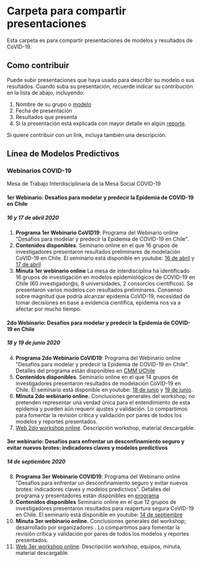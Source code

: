 # Carpeta para compartir presentaciones

Esta carpeta es para compartir presentaciones de modelos y resultados de CoVID-19.   
 
## Como contribuir

Puede subir presentaciones que haya usado para describir su modelo o sus resultados. Cuando suba su presentación, recuerde indicar su contribución en la lista de abajo, incluyendo:

 1. Nombre de su grupo o [modelo](https://github.com/Instituto-Milenio-de-Datos/modelamiento-covid/tree/master/modelos)
 2. Fecha de presentación
 3. Resultados que presenta
 4. Si la presentación está explicada con mayor detalle en algún [reporte](https://github.com/Instituto-Milenio-de-Datos/modelamiento-covid/tree/master/reportes).

 Si quiere contribuir con un link, incluya también una descripción.

## Línea de Modelos Predictivos

### Webinarios COVID-19 
Mesa de Trabajo Interdisciplinaria de la Mesa Social COVID-19
#### 1er Webinario: Desafíos para modelar y predecir la Epidemia de COVID-19 en Chile 
##### 16 y 17 de abril 2020
 1. **Programa 1er Webinario CoVID19**: Programa del Webinario online "Desafíos para modelar y predecir la Epidemia de COVID-19 en Chile".
 2. **Contenidos disponibles**. Seminario online en el que 16 grupos de investigadores presentaron resultados preliminares de modelación CoVID-19 en Chile. 
El seminario está disponible en youtube: [16 de abril](https://www.youtube.com/watch?v=Gdc6MY8cZWA&feature=youtu.be) y [17 de abril](https://www.youtube.com/watch?v=Gnib4Gly6DM&feature=youtu.be)
 3. **Minuta 1er webinario online** La mesa de interdisciplina ha identificado 16 grupos de investigación en modelos epidemiológicos de COVID-19 en Chile (60 investigador@s, 8 universidades, 2 consorcios científicos). Se presentaron varios modelos con resultados preliminares. Consenso sobre magnitud que podría alcanzar epidemia CoVID-19, necesidad de tomar decisiones en base a evidencia científica, epidemia nos va a afectar por mucho tiempo.
#### 2do Webinario: Desafíos para modelar y predecir la Epidemia de COVID-19 en Chile
##### 18 y 19 de junio 2020
4. **Programa 2do Webinario CoVID19**: Programa del Webinario online "Desafíos para modelar y predecir la Epidemia de COVID-19 en Chile".
Detalles del programa están disponibles en [CMM UChile](http://eventos.cmm.uchile.cl/2wcovid19/)
 5. **Contenidos disponibles**. Seminario online en el que 14 grupos de investigadores presentaron resultados de modelación CoVID-19 en Chile. 
El seminario está disponible en youtube: [18 de junio](https://www.youtube.com/watch?v=eRy1FchlyVI&feature=youtu.be) y [19 de junio](https://www.youtube.com/watch?v=8mhI59xOYHQ&feature=youtu.be).
 6. **Minuta 2do webinario online.** Conclusiones generales del workshop; no pretenden representar una verdad única para el entendimiento de esta epidemia y pueden aún requerir ajustes y validación. Lo compartimos para fomentar la revisión crítica y validación por pares de todos los modelos y reportes presentados.
 7. [Web 2do workshop online](https://eventos.cmm.uchile.cl/2wcovid19/). Descripción workshop, material descargable.
#### 3er webinario: Desafíos para enfrentar un desconfinamiento seguro y evitar nuevos brotes: indicadores claves y modelos predictivos
##### 14 de septiembre 2020
8.  **Programa 3er Webinario COVID19**: Programa del Webinario online "Desafíos para enfrentar un desconfinamiento seguro y evitar nuevos brotes: indicadores claves
y modelos predictivos".
Detalles del programa y presentadores están disponibles en [programa](https://eventos.cmm.uchile.cl/3wcovid19/programa/) 
 9. **Contenidos disponibles** Seminario online en el que 12 grupos de investigadores presentaron resultados para reapertura segura CoVID-19 en Chile. 
El seminario está disponible en youtube: [14 de septiembre](https://www.youtube.com/watch?v=-W_0J3mtpU8&feature=youtu.be)
10. **Minuta 3er webinario online.** Conclusiones generales del workshop; desarrollado por organizadores . Lo compartimos para fomentar la revisión crítica y validación por pares de todos los modelos y reportes presentados.
11. [Web 3er workshop online](https://eventos.cmm.uchile.cl/3wcovid19/). Descripción workshop, equipos, minuta, material descargable.
 

